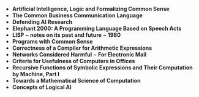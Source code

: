 
<ul>
  
 <li><b><a target="_blank" href="https://github.com/manjunath5496/Papers-by-John-McCarthy/blob/master/jmc(1).pdf" style="text-decoration:none;">Artificial Intelligence, Logic and Formalizing Common Sense</a></b></li>
  
<li><b><a target="_blank" href="https://github.com/manjunath5496/Papers-by-John-McCarthy/blob/master/jmc(2).pdf" style="text-decoration:none;">The Common Business Communication Language </a></b></li>

<li><b><a target="_blank" href="https://github.com/manjunath5496/Papers-by-John-McCarthy/blob/master/jmc(3).pdf" style="text-decoration:none;">Defending AI Research</a></b></li>                         
  <li><b><a target="_blank" href="https://github.com/manjunath5496/Papers-by-John-McCarthy/blob/master/jmc(4).pdf" style="text-decoration:none;">Elephant 2000: A Programming Language Based on Speech Acts</a></b></li>
  
   <li><b><a target="_blank" href="https://github.com/manjunath5496/Papers-by-John-McCarthy/blob/master/jmc(5).pdf" style="text-decoration:none;">LISP &minus; notes on its past and future &minus; 1980</a></b></li>  
   
 <li><b><a target="_blank" href="https://github.com/manjunath5496/Papers-by-John-McCarthy/blob/master/jmc(6).pdf" style="text-decoration:none;">Programs with Common Sense</a></b></li>
  
<li><b><a target="_blank" href="https://github.com/manjunath5496/Papers-by-John-McCarthy/blob/master/jmc(7).pdf" style="text-decoration:none;"> Correctness of a Compiler for Arithmetic Expressions</a></b></li>

 <li><b><a target="_blank" href="https://github.com/manjunath5496/Papers-by-John-McCarthy/blob/master/jmc(8).pdf" style="text-decoration:none;">Networks Considered Harmful &minus; For Electronic Mail</a></b></li>
  
<li><b><a target="_blank" href="https://github.com/manjunath5496/Papers-by-John-McCarthy/blob/master/jmc(9).pdf" style="text-decoration:none;">Criteria for Usefulness of Computers in Offices </a></b></li>

<li><b><a target="_blank" href="https://github.com/manjunath5496/Papers-by-John-McCarthy/blob/master/jmc(10).pdf" style="text-decoration:none;">Recursive Functions of Symbolic Expressions and Their Computation by Machine, Part I</a></b></li>                         
  <li><b><a target="_blank" href="https://github.com/manjunath5496/Papers-by-John-McCarthy/blob/master/jmc(11).pdf" style="text-decoration:none;">Towards a Mathematical Science of Computation</a></b></li>
  
   <li><b><a target="_blank" href="https://github.com/manjunath5496/Papers-by-John-McCarthy/blob/master/jmc(12).pdf" style="text-decoration:none;">Concepts of Logical AI</a></b></li>  
   









     
 </ul>
